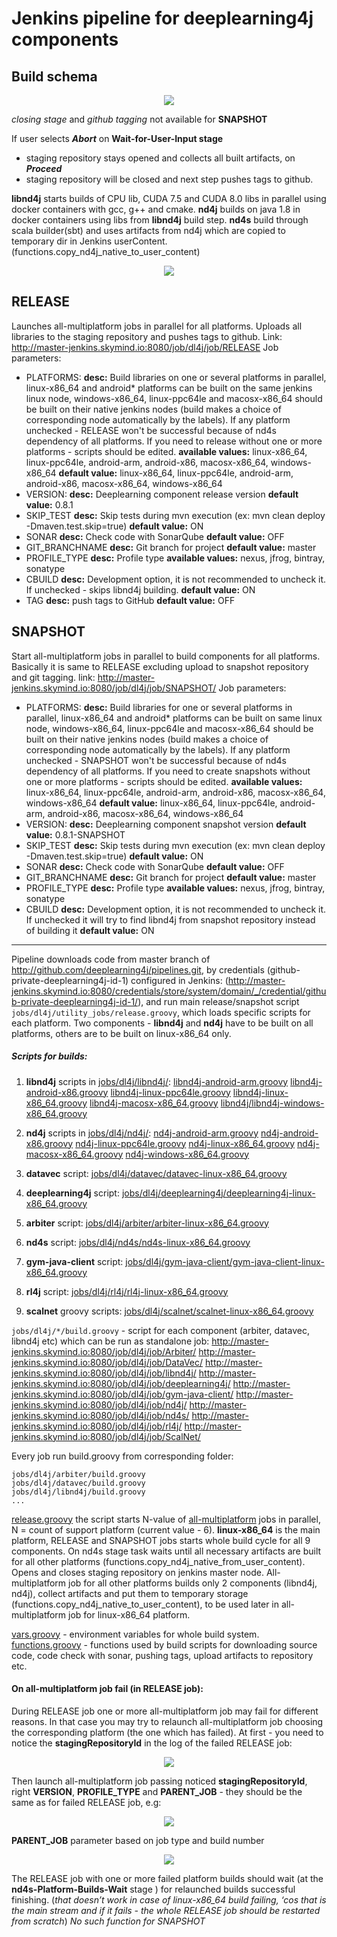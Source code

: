 # Jenkins pipeline for deeplearning4j components
## Build schema
 <p align="center">
   <img src="/imgs/build_scheme.png"/>
 </p>

 _closing stage_ and _github tagging_ not available for **SNAPSHOT**

 If user selects **_Abort_** on **Wait-for-User-Input stage**
 - staging repository stays opened and collects all built artifacts,
 on **_Proceed_**
 - staging repository will be closed and next step pushes tags to github.

 **libnd4j** starts builds of CPU lib, CUDA 7.5 and CUDA 8.0 libs in parallel using docker containers with gcc, g++ and cmake.
 **nd4j** builds on java 1.8 in docker containers using libs from **libnd4j** build step.
 **nd4s** build through scala builder(sbt) and uses artifacts from nd4j which are copied to temporary dir in Jenkins userContent. (functions.copy_nd4j_native_to_user_content)

  <p align="center">
    <img src="/imgs/libnd4j_build_scheme.png"/>
  </p>

## **RELEASE**
Launches all-multiplatform jobs in parallel for all platforms. Uploads all libraries to the staging repository and pushes tags to github.
Link: http://master-jenkins.skymind.io:8080/job/dl4j/job/RELEASE
Job parameters:
* PLATFORMS:
    **desc:** Build libraries on one or several platforms in parallel, linux-x86_64 and android* platforms can be built on the same jenkins linux node, windows-x86_64, linux-ppc64le and macosx-x86_64 should be built on their native jenkins nodes (build makes a choice of corresponding node automatically by the labels). If any platform unchecked - RELEASE won't be successful because of nd4s dependency of all platforms. If you need to release without one or more platforms - scripts should be edited.
    **available values:** linux-x86_64, linux-ppc64le, android-arm, android-x86, macosx-x86_64, windows-x86_64
    **default value:** linux-x86_64, linux-ppc64le, android-arm, android-x86, macosx-x86_64, windows-x86_64
* VERSION:
    **desc:** Deeplearning component release version
    **default value:** 0.8.1
* SKIP_TEST
    **desc:** Skip tests during mvn execution (ex: mvn clean deploy -Dmaven.test.skip=true)
    **default value:** ON
* SONAR
    **desc:** Check code with SonarQube
    **default value:** OFF
* GIT_BRANCHNAME
    **desc:** Git branch for project
    **default value:** master
* PROFILE_TYPE
    **desc:** Profile type
    **available values:** nexus, jfrog, bintray, sonatype
* CBUILD
    **desc:** Development option, it is not recommended to uncheck it. If unchecked - skips libnd4j building.
    **default value:** ON
* TAG
    **desc:** push tags to GitHub
    **default value:** OFF

## **SNAPSHOT**
Start all-multiplatform jobs in parallel to build components for all platforms.
Basically it is same to RELEASE excluding upload to snapshot repository and git tagging.
link: http://master-jenkins.skymind.io:8080/job/dl4j/job/SNAPSHOT/
Job parameters:
* PLATFORMS:
    **desc:** Build libraries for one or several platforms in parallel, linux-x86_64 and android* platforms can be built on same linux node, windows-x86_64, linux-ppc64le and macosx-x86_64 should be built on their native jenkins nodes (build makes a choice of corresponding node automatically by the labels). If any platform unchecked - SNAPSHOT won't be successful because of nd4s dependency  of all platforms. If you need to create snapshots without one or more platforms - scripts should be edited.
    **available values:** linux-x86_64, linux-ppc64le, android-arm, android-x86, macosx-x86_64, windows-x86_64
    **default value:** linux-x86_64, linux-ppc64le, android-arm, android-x86, macosx-x86_64, windows-x86_64
* VERSION:
    **desc:** Deeplearning component snapshot version
    **default value:** 0.8.1-SNAPSHOT
* SKIP_TEST
    **desc:** Skip tests during mvn execution (ex: mvn clean deploy -Dmaven.test.skip=true)
    **default value:** ON
* SONAR
    **desc:** Check code with SonarQube
    **default value:** OFF
* GIT_BRANCHNAME
    **desc:** Git branch for project
    **default value:** master
* PROFILE_TYPE
    **desc:** Profile type
    **available values:** nexus, jfrog, bintray, sonatype
* CBUILD
    **desc:** Development option, it is not recommended to uncheck it. If unchecked it will try to find libnd4j from snapshot repository instead of building it
    **default value:** ON

---

Pipeline downloads code from master branch of <http://github.com/deeplearning4j/pipelines.git>,
by credentials (github-private-deeplearning4j-id-1) configured in  Jenkins: (http://master-jenkins.skymind.io:8080/credentials/store/system/domain/_/credential/github-private-deeplearning4j-id-1/),
and run main release/snapshot script `jobs/dl4j/utility_jobs/release.groovy`, which loads specific scripts for each platform. Two components - **libnd4j** and **nd4j** have to be built on all platforms, others are to be built on linux-x86_64 only.

##### Scripts for builds:
1. **libnd4j** scripts in [jobs/dl4j/libnd4j/](/jobs/dl4j/libnd4j/):
[libnd4j-android-arm.groovy](/jobs/dl4j/libnd4j/libnd4j-android-arm.groovy)
[libnd4j-android-x86.groovy](/jobs/dl4j/libnd4j/libnd4j-android-x86.groovy)
[libnd4j-linux-ppc64le.groovy](/jobs/dl4j/libnd4j/libnd4j-linux-ppc64le.groovy)
[libnd4j-linux-x86_64.groovy](/jobs/dl4j/libnd4j/libnd4j-linux-x86_64.groovy)
[libnd4j-macosx-x86_64.groovy](/jobs/dl4j/libnd4j/libnd4j-macosx-x86_64.groovy)
[libnd4j/libnd4j-windows-x86_64.groovy](/jobs/dl4j/libnd4j/libnd4j-windows-x86_64.groovy)

2. **nd4j** scripts in [jobs/dl4j/nd4j/](/jobs/dl4j/nd4j):
[nd4j-android-arm.groovy](/jobs/dl4j/nd4j/nd4j-android-arm.groovy)
[nd4j-android-x86.groovy](/jobs/dl4j/nd4j/nd4j-android-x86.groovy)
[nd4j-linux-ppc64le.groovy](/jobs/dl4j/nd4j/nd4j-linux-ppc64le.groovy)
[nd4j-linux-x86_64.groovy](/jobs/dl4j/nd4j/nd4j-linux-x86_64.groovy)
[nd4j-macosx-x86_64.groovy](/jobs/dl4j/nd4j/nd4j-macosx-x86_64.groovy)
[nd4j-windows-x86_64.groovy](/jobs/dl4j/nd4j/nd4j-windows-x86_64.groovy)

3. **datavec** script:
[jobs/dl4j/datavec/datavec-linux-x86_64.groovy](/jobs/dl4j/datavec/datavec-linux-x86_64.groovy)

4. **deeplearning4j** script:
[jobs/dl4j/deeplearning4j/deeplearning4j-linux-x86_64.groovy](/jobs/dl4j/deeplearning4j/deeplearning4j-linux-x86_64.groovy)

5. **arbiter** script:
[jobs/dl4j/arbiter/arbiter-linux-x86_64.groovy](/jobs/dl4j/arbiter/arbiter-linux-x86_64.groovy)

6. **nd4s** script:
[jobs/dl4j/nd4s/nd4s-linux-x86_64.groovy](/jobs/dl4j/nd4s/nd4s-linux-x86_64.groovy)

7. **gym-java-client** script:
[jobs/dl4j/gym-java-client/gym-java-client-linux-x86_64.groovy](/jobs/dl4j/gym-java-client/gym-java-client-linux-x86_64.groovy)

8. **rl4j** script:
[jobs/dl4j/rl4j/rl4j-linux-x86_64.groovy](/jobs/dl4j/rl4j/rl4j-linux-x86_64.groovy)

9. **scalnet** groovy scripts:
[jobs/dl4j/scalnet/scalnet-linux-x86_64.groovy](/jobs/dl4j/scalnet/scalnet-linux-x86_64.groovy)

`jobs/dl4j/*/build.groovy` - script for each component (arbiter, datavec, libnd4j etc) which can be run as standalone job:
<http://master-jenkins.skymind.io:8080/job/dl4j/job/Arbiter/>
<http://master-jenkins.skymind.io:8080/job/dl4j/job/DataVec/>
<http://master-jenkins.skymind.io:8080/job/dl4j/job/libnd4j/>
<http://master-jenkins.skymind.io:8080/job/dl4j/job/deeplearning4j/>
<http://master-jenkins.skymind.io:8080/job/dl4j/job/gym-java-client/>
<http://master-jenkins.skymind.io:8080/job/dl4j/job/nd4j/>
<http://master-jenkins.skymind.io:8080/job/dl4j/job/nd4s/>
<http://master-jenkins.skymind.io:8080/job/dl4j/job/rl4j/>
<http://master-jenkins.skymind.io:8080/job/dl4j/job/ScalNet/>


Every job run build.groovy from corresponding folder:
```
jobs/dl4j/arbiter/build.groovy
jobs/dl4j/datavec/build.groovy
jobs/dl4j/libnd4j/build.groovy
...
```

[release.groovy](/jobs/dl4j/utility_jobs/release.groovy) the script starts N-value of [all-multiplatform](http://master-jenkins.skymind.io:8080/job/dl4j/job/all-multiplatform/) jobs in parallel, N = count of support platform (current value - 6).
**linux-x86_64** is the main platform, RELEASE and SNAPSHOT jobs starts whole build cycle for all 9 components. On nd4s stage task waits until all necessary artifacts are built for all other platforms (functions.copy_nd4j_native_from_user_content).
Opens and closes staging repository on jenkins master node.
All-multiplatform job for all other platforms builds only 2 components (libnd4j, nd4j), collect artifacts and put them to temporary storage  (functions.copy_nd4j_native_to_user_content), to be used later in all-multiplatform job for linux-x86_64 platform.

[vars.groovy](/jobs/dl4j/vars.groovy) - environment variables for whole build system.
[functions.groovy](/jobs/dl4j/functions.groovy) - functions used by build scripts for downloading source code, code check with sonar, pushing tags, upload artifacts to repository etc.

#### On all-multiplatform job fail (in RELEASE job):
 During RELEASE job one or more all-multiplatform job may fail for different reasons. In that case you may try to relaunch all-multiplatform job choosing the corresponding platform (the one which has failed).
 At first - you need to notice the **stagingRepositoryId** in the log of the failed RELEASE job:

 <p align="center">
   <img src="/imgs/repo_id.png"/>
 </p>

 Then launch all-multiplatform job passing noticed **stagingRepositoryId**, right **VERSION**, **PROFILE_TYPE** and **PARENT_JOB** - they should be the same as for failed RELEASE job, e.g:

 <p align="center">
   <img src="/imgs/macosx_04.png"/>
 </p>

 **PARENT_JOB** parameter based on job type and build number

 <p align="center">
   <img src="/imgs/job_type_build.png"/>
 </p>

 The RELEASE job with one or more failed platform builds should wait (at the **nd4s-Platform-Builds-Wait** stage ) for relaunched builds successful finishing.
 (_that doesn’t work in case of linux-x86_64 build failing, ‘cos that is the main stream and if it fails - the whole RELEASE job should be restarted from scratch_)
 _No such function for SNAPSHOT_
